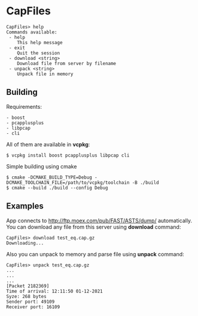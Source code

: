 # CapFiles

```
CapFiles> help
Commands available:
 - help
	This help message
 - exit
	Quit the session
 - download <string>
	Download file from server by filename
 - unpack <string>
	Unpack file in memory
```

## Building

Requirements:
```
- boost
- pcapplusplus
- libpcap
- cli
```
All of them are available in **vcpkg**:
```commandline
$ vcpkg install boost pcapplusplus libpcap cli
```

Simple building using cmake
```commandline
$ cmake -DCMAKE_BUILD_TYPE=Debug -DCMAKE_TOOLCHAIN_FILE=/path/to/vcpkg/toolchain -B ./build
$ cmake --build ./build --config Debug 
```

## Examples

App connects to http://ftp.moex.com/pub/FAST/ASTS/dump/ automatically.
You can download any file from this server using **download** command:
```
CapFiles> download test_eq.cap.gz
Downloading...
```
Also you can unpack to memory and parse file using **unpack** command:
```
CapFiles> unpack test_eq.cap.gz
...
...
...
[Packet 2182369]
Time of arrival: 12:11:50 01-12-2021
Syze: 268 bytes
Sender port: 49109
Receiver port: 16109
```
